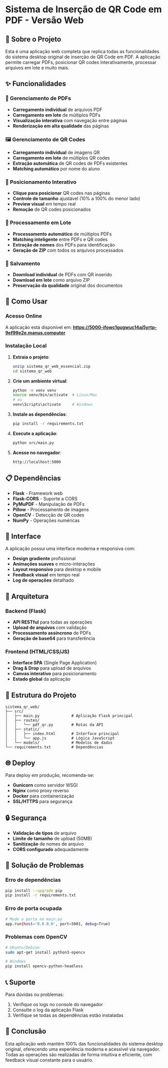# Sistema de Inserção de QR Code em PDF - Versão Web

## 🌟 Sobre o Projeto

Esta é uma aplicação web completa que replica todas as funcionalidades do sistema desktop original de inserção de QR Code em PDF. A aplicação permite carregar PDFs, posicionar QR codes interativamente, processar arquivos em lote e muito mais.

## ✨ Funcionalidades

### 📄 Gerenciamento de PDFs
- **Carregamento individual** de arquivos PDF
- **Carregamento em lote** de múltiplos PDFs
- **Visualização interativa** com navegação entre páginas
- **Renderização em alta qualidade** das páginas

### 🖼 Gerenciamento de QR Codes
- **Carregamento individual** de imagens QR
- **Carregamento em lote** de múltiplos QR codes
- **Extração automática** de QR codes de PDFs existentes
- **Matching automático** por nome do aluno

### 🎯 Posicionamento Interativo
- **Clique para posicionar** QR codes nas páginas
- **Controle de tamanho** ajustável (10% a 100% do menor lado)
- **Preview visual** em tempo real
- **Remoção** de QR codes posicionados

### 🔄 Processamento em Lote
- **Processamento automático** de múltiplos PDFs
- **Matching inteligente** entre PDFs e QR codes
- **Extração de nomes** dos PDFs para identificação
- **Geração de ZIP** com todos os arquivos processados

### 💾 Salvamento
- **Download individual** de PDFs com QR inserido
- **Download em lote** como arquivo ZIP
- **Preservação da qualidade** original dos documentos

## 🚀 Como Usar

### Acesso Online
A aplicação está disponível em: **https://5000-ifowc1gugwuc14aj5yrtp-9ef99e2e.manus.computer**

### Instalação Local

1. **Extraia o projeto**:
   ```bash
   unzip sistema_qr_web_essencial.zip
   cd sistema_qr_web
   ```

2. **Crie um ambiente virtual**:
   ```bash
   python -m venv venv
   source venv/bin/activate  # Linux/Mac
   # ou
   venv\Scripts\activate     # Windows
   ```

3. **Instale as dependências**:
   ```bash
   pip install -r requirements.txt
   ```

4. **Execute a aplicação**:
   ```bash
   python src/main.py
   ```

5. **Acesse no navegador**:
   ```
   http://localhost:5000
   ```

## 📋 Dependências

- **Flask** - Framework web
- **Flask-CORS** - Suporte a CORS
- **PyMuPDF** - Manipulação de PDFs
- **Pillow** - Processamento de imagens
- **OpenCV** - Detecção de QR codes
- **NumPy** - Operações numéricas

## 🎨 Interface

A aplicação possui uma interface moderna e responsiva com:
- **Design gradiente** profissional
- **Animações suaves** e micro-interações
- **Layout responsivo** para desktop e mobile
- **Feedback visual** em tempo real
- **Log de operações** detalhado

## 🔧 Arquitetura

### Backend (Flask)
- **API RESTful** para todas as operações
- **Upload de arquivos** com validação
- **Processamento assíncrono** de PDFs
- **Geração de base64** para transferência

### Frontend (HTML/CSS/JS)
- **Interface SPA** (Single Page Application)
- **Drag & Drop** para upload de arquivos
- **Canvas interativo** para posicionamento
- **Estado global** da aplicação

## 📁 Estrutura do Projeto

```
sistema_qr_web/
├── src/
│   ├── main.py              # Aplicação Flask principal
│   ├── routes/
│   │   └── pdf_qr.py        # Rotas da API
│   ├── static/
│   │   ├── index.html       # Interface principal
│   │   └── app.js           # Lógica JavaScript
│   └── models/              # Modelos de dados
└── requirements.txt         # Dependências
```

## 🌐 Deploy

Para deploy em produção, recomenda-se:
- **Gunicorn** como servidor WSGI
- **Nginx** como proxy reverso
- **Docker** para containerização
- **SSL/HTTPS** para segurança

## 🔒 Segurança

- **Validação de tipos** de arquivo
- **Limite de tamanho** de upload (50MB)
- **Sanitização** de nomes de arquivo
- **CORS configurado** adequadamente

## 🐛 Solução de Problemas

### Erro de dependências
```bash
pip install --upgrade pip
pip install -r requirements.txt
```

### Erro de porta ocupada
```bash
# Mude a porta no main.py
app.run(host='0.0.0.0', port=5001, debug=True)
```

### Problemas com OpenCV
```bash
# Ubuntu/Debian
sudo apt-get install python3-opencv

# Windows
pip install opencv-python-headless
```

## 📞 Suporte

Para dúvidas ou problemas:
1. Verifique os logs no console do navegador
2. Consulte o log da aplicação Flask
3. Verifique se todas as dependências estão instaladas

## 🎉 Conclusão

Esta aplicação web mantém 100% das funcionalidades do sistema desktop original, oferecendo uma experiência moderna e acessível via navegador. Todas as operações são realizadas de forma intuitiva e eficiente, com feedback visual constante para o usuário.

